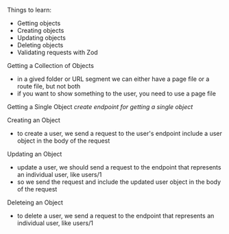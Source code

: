 Things to learn:

- Getting objects
- Creating objects
- Updating objects
- Deleting objects
- Validating requests with Zod

Getting a Collection of Objects

- in a gived folder or URL segment we can either have a page file or a route file, but not both
- if you want to show something to the user, you need to use a page file

Getting a Single Object
_create endpoint for getting a single object_

Creating an Object

- to create a user, we send a request to the user's endpoint include a user object in the body of the request

Updating an Object

- update a user, we should send a request to the endpoint that represents an individual user, like users/1
- so we send the request and include the updated user object in the body of the request

Deleteing an Object

- to delete a user, we send a request to the endpoint that represents an individual user, like users/1
